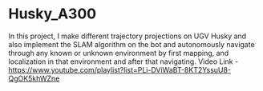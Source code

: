 # Husky_A300
In this project, I make different trajectory projections on UGV Husky and also implement the SLAM algorithm on the bot and autonomously navigate through any known or unknown environment by first mapping, and localization in that environment and after that navigating.
Video Link - https://www.youtube.com/playlist?list=PLi-DViWaBT-8KT2YssuU8-QgOK5khWZne
